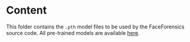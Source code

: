 # Content

This folder contains the ``.pth`` model files to be used by the FaceForensics source code. All pre-trained models are available [here](https://data.lip6.fr/cadene/pretrainedmodels/). 
